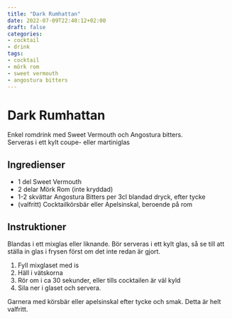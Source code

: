 ```yaml
---
title: "Dark Rumhattan"
date: 2022-07-09T22:40:12+02:00
draft: false
categories:
- cocktail
- drink
tags:
- cocktail
- mörk rom
- sweet vermouth
- angostura bitters
---
```


# Dark Rumhattan

Enkel romdrink med Sweet Vermouth och Angostura bitters.  
Serveras i ett kylt coupe- eller martiniglas

## Ingredienser 

- 1 del Sweet Vermouth
- 2 delar Mörk Rom (inte kryddad)
- 1-2 skvättar Angostura Bitters per 3cl blandad dryck, efter tycke
- (valfritt) Cocktailkörsbär eller Apelsinskal, beroende på rom

## Instruktioner

Blandas i ett mixglas eller liknande.
Bör serveras i ett kylt glas, så se till att ställa in glas i frysen först om det inte redan är gjort.

1. Fyll mixglaset med is
2. Häll i vätskorna
3. Rör om i ca 30 sekunder, eller tills cocktailen är väl kyld
4. Sila ner i glaset och servera. 

Garnera med körsbär eller apelsinskal efter tycke och smak. Detta är helt valfritt.